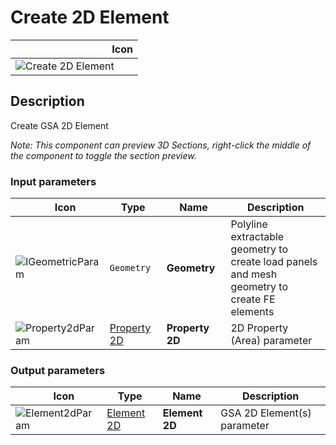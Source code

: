 # Create 2D Element
<!--- This file has been auto-generated, do not change it manually! Edit the generator here: https://github.com/arup-group/GSA-Grasshopper/tree/main/DocsGeneration --->

|<img width="150"/> Icon |
| ----------- |
|![Create 2D Element](./images/Create2dElement.png) |

## Description

Create GSA 2D Element

_Note: This component can preview 3D Sections, right-click the middle of the component to toggle the section preview._

### Input parameters

|<img width="20"/> Icon |<img width="200"/> Type |<img width="200"/> Name |<img width="1000"/> Description |
| ----------- | ----------- | ----------- | ----------- |
|![IGeometricParam](./images/IGeometricParam.png) |`Geometry` |**Geometry** |Polyline extractable geometry to create load panels and mesh geometry to create FE elements |
|![Property2dParam](./images/Property2dParam.png) |[Property 2D](gsagh-property-2d-parameter.md) |**Property 2D** |2D Property (Area) parameter |

### Output parameters

|<img width="20"/> Icon |<img width="200"/> Type |<img width="200"/> Name |<img width="1000"/> Description |
| ----------- | ----------- | ----------- | ----------- |
|![Element2dParam](./images/Element2dParam.png) |[Element 2D](gsagh-element-2d-parameter.md) |**Element 2D** |GSA 2D Element(s) parameter |


